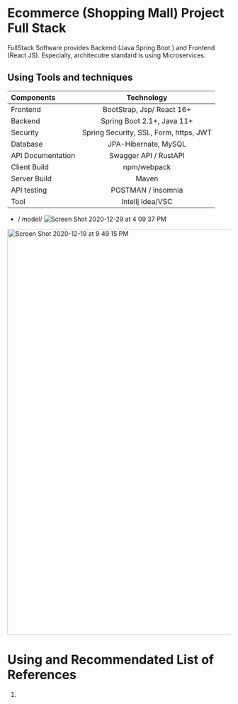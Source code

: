 
#                                           Ecommerce (Shopping Mall) Project Full Stack 
   
   FullStack Software provides Backend (Java Spring Boot ) and Frontend (React JS). 
Especially, architecutre standard is using Microservices. 
## Using Tools and techniques
 
   | Components  | Technology  | 
   | :---        |    :----:   |   
   | Frontend  | BootStrap, Jsp/ React 16+  | 
   | Backend   | Spring Boot 2.1+, Java 11+ |
   | Security |  Spring Security, SSL, Form, https, JWT|
   | Database | JPA-Hibernate,  MySQL|
   | API Documentation	| Swagger API / RustAPI|
   | Client Build | npm/webpack|
   | Server Build| Maven |
   | API testing| POSTMAN / insomnia|
   | Tool | Intellj Idea/VSC|
 
 
 * / model/ 
 ![Screen Shot 2020-12-29 at 4 09 37 PM](https://user-images.githubusercontent.com/11626327/103265186-557a7700-49f0-11eb-9a80-2391dd87d65d.png)
 
   
 <img width="917" alt="Screen Shot 2020-12-19 at 9 49 15 PM" src="https://user-images.githubusercontent.com/11626327/102714154-1709fb80-4310-11eb-9a57-2cfb2dbd5207.png">
 
 
#   Using and Recommendated List of References
 1. 

